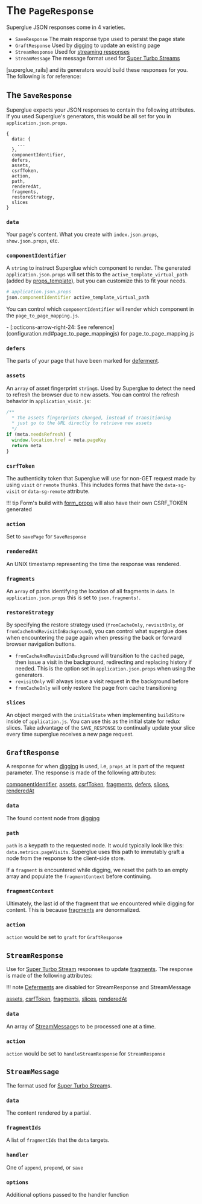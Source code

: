 # The `PageResponse`

Superglue JSON responses come in 4 varieties. 

- `SaveResponse` The main response type used to persist the page state
- `GraftResponse` Used by [digging](./digging.md) to update an existing page
- `StreamResponse` Used for [streaming responses](./super-turbo-streams.md#stream-responses)
- `StreamMessage` The message format used for [Super Turbo Streams](./super-turbo-streams.md)

[superglue_rails] and its generators would build these responses for you. The following is for reference:

## The `SaveResponse`

Superglue expects your JSON responses to contain the following attributes. If you
used Superglue's generators, this would be all set for you in
`application.json.props`.

```
{
  data: {
    ...
  },
  componentIdentifier,
  defers,
  assets,
  csrfToken,
  action,
  path,
  renderedAt,
  fragments,
  restoreStrategy,
  slices
}
```

### `data`
Your page's content. What you create with `index.json.props`, `show.json.props`, etc.

### `componentIdentifier`
A `string` to instruct Superglue which component to render. The generated
`application.json.props` will set this to the `active_template_virtual_path`
(added by [props_template]), but you can customize this to fit your needs.

```ruby
# application.json.props
json.componentIdentifier active_template_virtual_path
```

You can control which `componentIdentifier` will render which component in the
`page_to_page_mapping.js`.

<div class="grid cards" markdown>
  -  [:octicons-arrow-right-24: See reference](configuration.md#page_to_page_mappingjs)
  for page_to_page_mapping.js
</div>

### `defers`
The parts of your page that have been marked for [deferment](./deferments.md).

### `assets`
An `array` of asset fingerprint `string`s. Used by Superglue to detect the need to
refresh the browser due to new assets. You can control the refresh behavior in
`application_visit.js`:

```js
/**
  * The assets fingerprints changed, instead of transitioning
  * just go to the URL directly to retrieve new assets
  */
if (meta.needsRefresh) {
  window.location.href = meta.pageKey
  return meta
}
```

### `csrfToken`
The authenticity token that Superglue will use for non-GET request made by using
`visit` or `remote` thunks. This includes forms that have the `data-sg-visit`
or `data-sg-remote` attribute. 

!!! tip
    Form's build with [form_props](./forms.md) will also have their own CSRF_TOKEN
    generated

### `action`
Set to `savePage` for `SaveResponse`

### `renderedAt`
An UNIX timestamp representing the time the response was rendered.

### `fragments`
An `array` of paths identifying the location of all fragments in `data`. In
`application.json.props` this is set to `json.fragments!`.

### `restoreStrategy`
By specifying the restore strategy used (`fromCacheOnly`, `revisitOnly`, or
`fromCacheAndRevisitInBackground`), you can control what superglue does when
encountering the page again when pressing the back or forward browser navigation
buttons.

  - `fromCacheAndRevisitInBackground` will transition to the cached page, then
  issue a visit in the background, redirecting and replacing history if needed.
  This is the option set in `application.json.props` when using the generators.
  - `revisitOnly` will always issue a visit request in the background before
  - `fromCacheOnly` will only restore the page from cache
  transitioning

### `slices`
An object merged with the `initialState` when implementing `buildStore` inside
of `application.js`. You can use this as the initial state for redux slices.
Take advantage of the `SAVE_RESPONSE` to continually update your slice every time
superglue receives a new page request.

[props_template]: https://github.com/thoughtbot/props_template

## `GraftResponse`

A response for when [digging](./digging.md) is used, i.e, `props_at` is part of the request parameter. The response is made of the following attributes:

[componentIdentifier](#componentidentifier), [assets](#assets),
[csrfToken](#csrftoken), [fragments](#fragments), [defers](#defers),
[slices](#slices), [renderedAt](#renderedat)

### `data`
The found content node from [digging](./digging.md)

### `path`
`path` is a keypath to the requested node. It would typically look like this: `data.metrics.pageVisits`. Superglue uses this path to immutably graft a node from the response to the client-side store. 

If a `fragment` is encountered while digging, we reset the path to an empty
array and populate the `fragmentContext` before continuing.

### `fragmentContext`
Ultimately, the last id of the fragment that we encountered while digging for
content. This is because [fragments](./fragments.md) are denormalized.

### `action`
`action` would be set to `graft` for `GraftResponse`

## `StreamResponse`
Use for [Super Turbo Stream](./super-turbo-streams.md#stream-responses) responses to update [fragments](./fragments.md). The response is made of the following attributes:

!!! note
   [Deferments](./deferments.md) are disabled for StreamResponse and StreamMessage

[assets](#assets), [csrfToken](#csrftoken), [fragments](#fragments),
[slices](#slices), [renderedAt](#renderedat)


### `data`
An array of [StreamMessage](#streammessage)s to be processed one at a time.

### `action`
`action` would be set to `handleStreamResponse` for `StreamResponse`

## `StreamMessage`

The format used for [Super Turbo Stream](./super-turbo-streams.md)s.

### `data`
The content rendered by a partial.

### `fragmentIds`
A list of `fragmentIds` that the `data` targets.

### `handler`

One of `append`, `prepend`, or `save`

### `options`

Additional options passed to the handler function